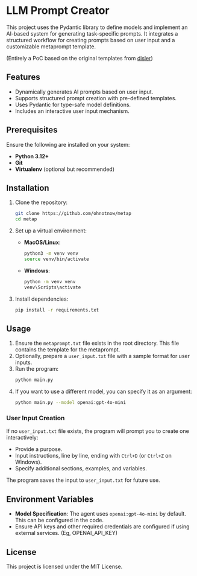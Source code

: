 # LLM Prompt Creator

This project uses the Pydantic library to define models and implement an AI-based system for generating task-specific prompts. It integrates a structured workflow for creating prompts based on user input and a customizable metaprompt template.

(Entirely a PoC based on the original templates from [disler](https://gist.github.com/disler/29ff18823670098c26fa370ad802fa96))

## Features

- Dynamically generates AI prompts based on user input.
- Supports structured prompt creation with pre-defined templates.
- Uses Pydantic for type-safe model definitions.
- Includes an interactive user input mechanism.

## Prerequisites

Ensure the following are installed on your system:

- **Python 3.12+**
- **Git**
- **Virtualenv** (optional but recommended)

## Installation

1. Clone the repository:
   ```bash
   git clone https://github.com/ohnotnow/metap
   cd metap
   ```

2. Set up a virtual environment:
   - **MacOS/Linux**:
     ```bash
     python3 -m venv venv
     source venv/bin/activate
     ```
   - **Windows**:
     ```bash
     python -m venv venv
     venv\Scripts\activate
     ```

3. Install dependencies:
   ```bash
   pip install -r requirements.txt
   ```

## Usage

1. Ensure the `metaprompt.txt` file exists in the root directory. This file contains the template for the metaprompt.
2. Optionally, prepare a `user_input.txt` file with a sample format for user inputs.
3. Run the program:
   ```bash
   python main.py
   ```
4. If you want to use a different model, you can specify it as an argument:
   ```bash
   python main.py --model openai:gpt-4o-mini
   ```

### User Input Creation

If no `user_input.txt` file exists, the program will prompt you to create one interactively:
- Provide a purpose.
- Input instructions, line by line, ending with `Ctrl+D` (or `Ctrl+Z` on Windows).
- Specify additional sections, examples, and variables.

The program saves the input to `user_input.txt` for future use.

## Environment Variables

- **Model Specification**: The agent uses `openai:gpt-4o-mini` by default. This can be configured in the code.
- Ensure API keys and other required credentials are configured if using external services. (Eg, OPENAI_API_KEY)

## License

This project is licensed under the MIT License.

